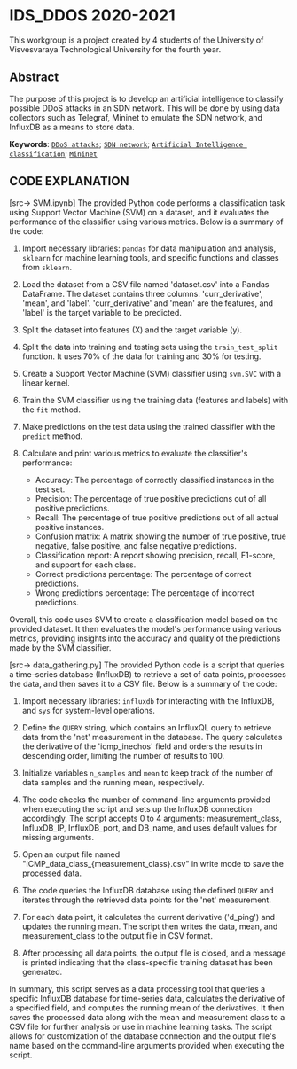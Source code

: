 # IDS_DDOS 2020-2021

   This workgroup is a project created by 4 students of the University of Visvesvaraya Technological University for the fourth year. 

## Abstract 

The purpose of this project is to develop an artificial intelligence to classify possible DDoS attacks in an SDN network. This will be done by using data collectors such as Telegraf, Mininet to emulate the SDN network, and InfluxDB as a means to store data.

**Keywords**: [`DDoS attacks`](https://www.digitalattackmap.com/); [`SDN network`](https://www.opennetworking.org/sdn-definition/); [`Artificial Intelligence classification`](https://www.sciencedirect.com/science/article/abs/pii/016974399500050X); [`Mininet`](http://mininet.org/)

## CODE EXPLANATION

[src-> SVM.ipynb]
The provided Python code performs a classification task using Support Vector Machine (SVM) on a dataset, and it evaluates the performance of the classifier using various metrics. Below is a summary of the code:

1. Import necessary libraries: `pandas` for data manipulation and analysis, `sklearn` for machine learning tools, and specific functions and classes from `sklearn`.

2. Load the dataset from a CSV file named 'dataset.csv' into a Pandas DataFrame. The dataset contains three columns: 'curr_derivative', 'mean', and 'label'. 'curr_derivative' and 'mean' are the features, and 'label' is the target variable to be predicted.

3. Split the dataset into features (X) and the target variable (y).

4. Split the data into training and testing sets using the `train_test_split` function. It uses 70% of the data for training and 30% for testing.

5. Create a Support Vector Machine (SVM) classifier using `svm.SVC` with a linear kernel.

6. Train the SVM classifier using the training data (features and labels) with the `fit` method.

7. Make predictions on the test data using the trained classifier with the `predict` method.

8. Calculate and print various metrics to evaluate the classifier's performance:

   - Accuracy: The percentage of correctly classified instances in the test set.
   - Precision: The percentage of true positive predictions out of all positive predictions.
   - Recall: The percentage of true positive predictions out of all actual positive instances.
   - Confusion matrix: A matrix showing the number of true positive, true negative, false positive, and false negative predictions.
   - Classification report: A report showing precision, recall, F1-score, and support for each class.
   - Correct predictions percentage: The percentage of correct predictions.
   - Wrong predictions percentage: The percentage of incorrect predictions.

Overall, this code uses SVM to create a classification model based on the provided dataset. It then evaluates the model's performance using various metrics, providing insights into the accuracy and quality of the predictions made by the SVM classifier.

[src-> data_gathering.py]
The provided Python code is a script that queries a time-series database (InfluxDB) to retrieve a set of data points, processes the data, and then saves it to a CSV file. Below is a summary of the code:

1. Import necessary libraries: `influxdb` for interacting with the InfluxDB, and `sys` for system-level operations.

2. Define the `QUERY` string, which contains an InfluxQL query to retrieve data from the 'net' measurement in the database. The query calculates the derivative of the 'icmp_inechos' field and orders the results in descending order, limiting the number of results to 100.

3. Initialize variables `n_samples` and `mean` to keep track of the number of data samples and the running mean, respectively.

4. The code checks the number of command-line arguments provided when executing the script and sets up the InfluxDB connection accordingly. The script accepts 0 to 4 arguments: measurement_class, InfluxDB_IP, InfluxDB_port, and DB_name, and uses default values for missing arguments.

5. Open an output file named "ICMP_data_class_{measurement_class}.csv" in write mode to save the processed data.

6. The code queries the InfluxDB database using the defined `QUERY` and iterates through the retrieved data points for the 'net' measurement.

7. For each data point, it calculates the current derivative ('d_ping') and updates the running mean. The script then writes the data, mean, and measurement_class to the output file in CSV format.

8. After processing all data points, the output file is closed, and a message is printed indicating that the class-specific training dataset has been generated.

In summary, this script serves as a data processing tool that queries a specific InfluxDB database for time-series data, calculates the derivative of a specified field, and computes the running mean of the derivatives. It then saves the processed data along with the mean and measurement class to a CSV file for further analysis or use in machine learning tasks. The script allows for customization of the database connection and the output file's name based on the command-line arguments provided when executing the script.
